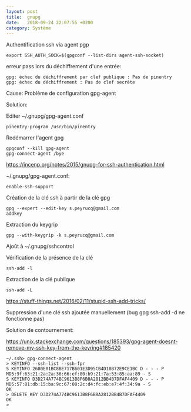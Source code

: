 ```yaml
---
layout: post
title:  gnupg
date:   2018-09-24 22:07:55 +0200
category: Système
---
```


Authentification ssh via agent pgp

	export SSH_AUTH_SOCK=$(gpgconf --list-dirs agent-ssh-socket)

erreur pass lors du déchiffrement d'une entrée:

	gpg: échec du déchiffrement par clef publique : Pas de pinentry
	gpg: échec du déchiffrement : Pas de clef secrète

Cause:
Problème de configuration gpg-agent

Solution:

Editer ~/.gnupg/gpg-agent.conf

	pinentry-program /usr/bin/pinentry	

Redémarrer l'agent gpg

	gpgconf --kill gpg-agent
	gpg-connect-agent /bye

<https://incenp.org/notes/2015/gnupg-for-ssh-authentication.html>

~/.gnupg/gpg-agent.conf:

	enable-ssh-support

Création de la clé ssh à partir de la clé gpg


	gpg --expert --edit-key s.peyrucq@gmail.com
	addkey
	
Extraction du keygrip

	gpg --with-keygrip -k s.peyrucq@gmail.com
	
Ajoût à ~/.gnupg/sshcontrol

Vérification de la présence de la clé

	ssh-add -l

Extraction de la clé publique

	ssh-add -L

<https://stuff-things.net/2016/02/11/stupid-ssh-add-tricks/>

Suppression d'une clé ssh ajoutée manuellement (bug gpg ssh-add -d ne fonctionne pas)

Solution de contournement: 

<https://unix.stackexchange.com/questions/185393/gpg-agent-doesnt-remove-my-ssh-key-from-the-keyring#185420>

	~/.ssh> gpg-connect-agent
	> KEYINFO --ssh-list --ssh-fpr
	S KEYINFO 2680E01BC8BE717B601E3D95CB4D18B72E9CE1BC D - - - P MD5:9f:63:21:2a:2a:36:66:ef:80:b9:21:7a:53:85:aa:89 - S
	S KEYINFO D3D274A774BC9613B8F6B8A2812BB4B7DFAF4409 D - - - P MD5:57:81:db:15:ba:9c:67:08:2c:d4:fc:eb:e7:4f:34:9a - S
	OK
	> DELETE_KEY D3D274A774BC9613B8F6B8A2812BB4B7DFAF4409
	OK
	>
